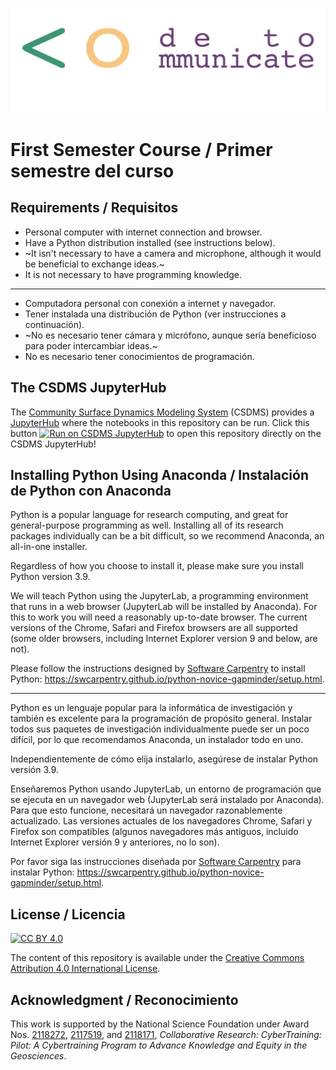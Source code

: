 ![CoCo banner](./media/coco-banner.jpg)

# First Semester Course / Primer semestre del curso

## Requirements / Requisitos

- Personal computer with internet connection and browser.
- Have a Python distribution installed (see instructions below).
- ~It isn't necessary to have a camera and microphone, although it would be beneficial to
   exchange ideas.~
- It is not necessary to have programming knowledge.

---
- Computadora personal con conexión a internet y navegador.
- Tener instalada una distribución de Python (ver instrucciones a continuación).
- ~No es necesario tener cámara y micrófono, aunque sería beneficioso para poder
  intercambiar ideas.~
- No es necesario tener conocimientos de programación.

## The CSDMS JupyterHub

The [Community Surface Dynamics Modeling System][csdms] (CSDMS)
provides a [JupyterHub][jhub] where the notebooks in this repository can be run.
Click this button [![Run on CSDMS JupyterHub][badge]][nbgitpuller-link]
to open this repository directly on the CSDMS JupyterHub!

## Installing Python Using Anaconda / Instalación de Python con Anaconda

Python is a popular language for research computing, and great for general-purpose programming as well. 
Installing all of its research packages individually can be a bit difficult, so we recommend Anaconda, an all-in-one installer.

Regardless of how you choose to install it, please make sure you install Python version 3.9.

We will teach Python using the JupyterLab, a programming environment that runs in a web browser (JupyterLab will be installed by Anaconda).
For this to work you will need a reasonably up-to-date browser. 
The current versions of the Chrome, Safari and Firefox browsers are all supported (some older browsers, including Internet Explorer version 9 and below, are not). 

Please follow the instructions designed by [Software Carpentry](https://software-carpentry.org) to install Python:
https://swcarpentry.github.io/python-novice-gapminder/setup.html.

---
Python es un lenguaje popular para la informática de investigación y también es excelente para la programación de propósito general.
Instalar todos sus paquetes de investigación individualmente puede ser un poco difícil, por lo que recomendamos Anaconda, un instalador todo en uno.

Independientemente de cómo elija instalarlo, asegúrese de instalar Python versión 3.9.

Enseñaremos Python usando JupyterLab, un entorno de programación que se ejecuta en un navegador web (JupyterLab será instalado por Anaconda). 
Para que esto funcione, necesitará un navegador razonablemente actualizado. 
Las versiones actuales de los navegadores Chrome, Safari y Firefox son compatibles (algunos navegadores más antiguos, incluido Internet Explorer versión 9 y anteriores, no lo son).

Por favor siga las instrucciones diseñada por [Software Carpentry](https://software-carpentry.org) para instalar Python:
https://swcarpentry.github.io/python-novice-gapminder/setup.html.


## License / Licencia

[![CC BY 4.0][cc-by-image]][cc-by]

The content of this repository is available under the [Creative Commons Attribution 4.0 International License][cc-by]. 

## Acknowledgment / Reconocimiento

This work is supported by the National Science Foundation
under Award Nos. [2118272][nsf-award-nicole], [2117519][nsf-award-julie], and [2118171][nsf-award-mark],
*Collaborative Research: CyberTraining: Pilot: A Cybertraining Program to Advance Knowledge and Equity in the Geosciences*.


<!-- Links -->

[badge]: https://img.shields.io/badge/CSDMS-JupyterHub-orange.svg
[cc-by]: http://creativecommons.org/licenses/by/4.0/
[cc-by-image]: https://i.creativecommons.org/l/by/4.0/88x31.png
[csdms]: https://csdms.colorado.edu
[jhub]: https://lab.openearthscape.org
[nbgitpuller-link]: https://lab.openearthscape.org/hub/user-redirect/git-pull?repo=https%3A%2F%2Fgithub.com%2FCodeToCommunicate%2FFirst_Semester_Course_Notebooks&urlpath=lab%2Ftree%2FFirst_Semester_Course_Notebooks%2F%3Fautodecode&branch=main
[notebook]: ./lessons/jupyter/general_jupyter_notebook_tutorial.ipynb
[nsf-award-nicole]: https://www.nsf.gov/awardsearch/showAward?AWD_ID=2118272
[nsf-award-julie]: https://www.nsf.gov/awardsearch/showAward?AWD_ID=2117519
[nsf-award-mark]: https://www.nsf.gov/awardsearch/showAward?AWD_ID=2118171
